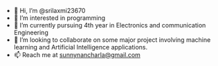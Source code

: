 - 👋 Hi, I’m @srilaxmi23670
- 👀 I’m interested in programming
- 🌱 I’m currently pursuing 4th year in Electronics and communication Engineering
- 💞️ I’m looking to collaborate on some major project involving machine learning and Artificial Intelligence applications.
- 📫 Reach me at sunnynancharla@gmail.com

<!---
srilaxmi23670/srilaxmi23670 is a ✨ special ✨ repository because its `README.md` (this file) appears on your GitHub profile.
You can click the Preview link to take a look at your changes.
--->
